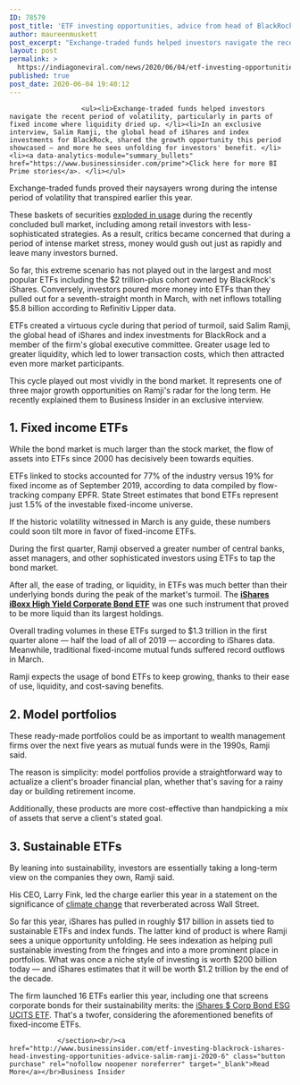 ```yaml
---
ID: 78579
post_title: 'ETF investing opportunities, advice from head of BlackRock&#8217;s iShares &#8211; Business Insider'
author: maureenmuskett
post_excerpt: "Exchange-traded funds helped investors navigate the recent period of volatility, particularly in parts of fixed income where liquidity dried up. In an exclusive interview, Salim Ramji, the global head of iShares and index investments for BlackRock, shared the growth opportunity this period showcased — and more he sees unfolding for investors' benefit. Click here for more BI&hellip;"
layout: post
permalink: >
  https://indiagoneviral.com/news/2020/06/04/etf-investing-opportunities-advice-from-head-of-blackrocks-ishares-business-insider/78579/maureenmuskett/
published: true
post_date: 2020-06-04 19:40:12
---
```

<section data-post-type="post" data-track-content=""><div data-piano-inline-content-wrapper="" id="piano-inline-content-wrapper">

                      <ul><li>Exchange-traded funds helped investors navigate the recent period of volatility, particularly in parts of fixed income where liquidity dried up. </li><li>In an exclusive interview, Salim Ramji, the global head of iShares and index investments for BlackRock, shared the growth opportunity this period showcased — and more he sees unfolding for investors' benefit. </li><li><a data-analytics-module="summary_bullets" href="https://www.businessinsider.com/prime">Click here for more BI Prime stories</a>. </li></ul>


<p>Exchange-traded funds proved their naysayers wrong during the intense period of volatility that transpired earlier this year. </p><p>These baskets of securities <a data-analytics-module="body_link" href="https://www.businessinsider.com/steven-bregman-etfs-passive-investing-greatest-bubble-ever-2017-6">exploded in usage</a> during the recently concluded bull market, including among retail investors with less-sophisticated strategies. As a result, critics became concerned that during a period of intense market stress, money would gush out just as rapidly and leave many investors burned.  </p><p>So far, this extreme scenario has not played out in the largest and most popular ETFs including the $2 trillion-plus cohort owned by BlackRock's iShares. Conversely, investors poured more money into ETFs than they pulled out for a seventh-straight month in March, with net inflows totalling $5.8 billion according to Refinitiv Lipper data. </p><p>ETFs created a virtuous cycle during that period of turmoil, said Salim Ramji, the global head of iShares and index investments for BlackRock and a member of the firm's global executive committee. Greater usage led to greater liquidity, which led to lower transaction costs, which then attracted even more market participants. </p>



<p>This cycle played out most vividly in the bond market. It represents one of three major growth opportunities on Ramji's radar for the long term. He recently explained them to Business Insider in an exclusive interview. </p><h2>1. Fixed income ETFs</h2><p>While the bond market is much larger than the stock market, the flow of assets into ETFs since 2000 has decisively been towards equities.</p><p>ETFs linked to stocks accounted for 77% of the industry versus 19% for fixed income as of September 2019, according to data compiled by flow-tracking company EPFR. State Street estimates that bond ETFs represent just 1.5% of the investable fixed-income universe. </p><p>If the historic volatility witnessed in March is any guide, these numbers could soon tilt more in favor of fixed-income ETFs. </p>



<p>During the first quarter, Ramji observed a greater number of central banks, asset managers, and other sophisticated investors using ETFs to tap the bond market.</p><p>After all, the ease of trading, or liquidity, in ETFs was much better than their underlying bonds during the peak of the market's turmoil. The <a data-analytics-module="body_link" href="https://markets.businessinsider.com/etfs/ishares-iboxx-high-yield-corporate-bond-etf-us4642885135"><strong>iShares iBoxx High Yield Corporate Bond ETF</strong></a> was one such instrument that proved to be more liquid than its largest holdings. </p><p>Overall trading volumes in these ETFs surged to $1.3 trillion in the first quarter alone — half the load of all of 2019 — according to iShares data.  Meanwhile, traditional fixed-income mutual funds suffered record outflows in March. </p><p>Ramji expects the usage of bond ETFs to keep growing, thanks to their ease of use, liquidity, and cost-saving benefits. </p>



<h2>2. Model portfolios</h2><p>These ready-made portfolios could be as important to wealth management firms over the next five years as mutual funds were in the 1990s, Ramji said. </p><p>The reason is simplicity: model portfolios provide a straightforward way to actualize a client's broader financial plan, whether that's saving for a rainy day or building retirement income. </p><p>Additionally, these products are more cost-effective than handpicking a mix of assets that serve a client's stated goal.  </p><h2>3. Sustainable ETFs</h2><p>By leaning into sustainability, investors are essentially taking a long-term view on the companies they own, Ramji said. </p>



<p>His CEO, Larry Fink, led the charge earlier this year in a statement on the significance of <a data-analytics-module="body_link" href="https://www.businessinsider.com/climate-change-focal-point-of-blackrock-strategy-larry-fink-letter-2020-1">climate change</a> that reverberated across Wall Street.</p><p>So far this year, iShares has pulled in roughly $17 billion in assets tied to sustainable ETFs and index funds. The latter kind of product is where Ramji sees a unique opportunity unfolding. He sees indexation as helping pull sustainable investing from the fringes and into a more prominent place in portfolios. What was once a niche style of investing is worth $200 billion today — and iShares estimates that it will be worth $1.2 trillion by the end of the decade. </p><p>The firm launched 16 ETFs earlier this year, including one that screens corporate bonds for their sustainability merits: the <a data-analytics-module="body_link" href="https://www.ishares.com/uk/individual/en/products/312591/ishares-corp-bond-esg-ucits-etf-usd-acc-fund">iShares $ Corp Bond ESG UCITS ETF</a>. That's a twofer, considering the aforementioned benefits of fixed-income ETFs. </p>
                  </div>


                </section><br/><a href="http://www.businessinsider.com/etf-investing-blackrock-ishares-head-investing-opportunities-advice-salim-ramji-2020-6" class="button purchase" rel="nofollow noopener noreferrer" target="_blank">Read More</a></br>Business Insider
